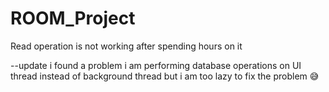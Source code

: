 # ROOM_Project
Read operation is not working after spending hours on it 

--update i found a problem i am performing database operations on UI thread instead of background thread
but i am too lazy to fix the problem 😅
